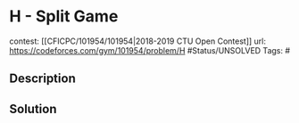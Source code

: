 # H - Split Game

contest: [[CFICPC/101954/101954|2018-2019 CTU Open Contest]]
url: https://codeforces.com/gym/101954/problem/H
#Status/UNSOLVED
Tags: #

## Description

## Solution

